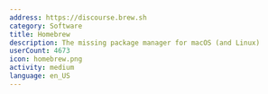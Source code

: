 ```yaml
---
address: https://discourse.brew.sh
category: Software
title: Homebrew
description: The missing package manager for macOS (and Linux)
userCount: 4673
icon: homebrew.png
activity: medium
language: en_US
---
```

